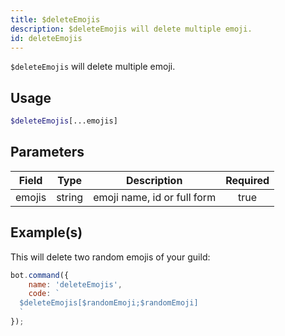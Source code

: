 ```yaml
---
title: $deleteEmojis
description: $deleteEmojis will delete multiple emoji.
id: deleteEmojis
---
```


`$deleteEmojis` will delete multiple emoji.

## Usage

```php
$deleteEmojis[...emojis]
```

## Parameters

| Field  | Type   | Description                 | Required |
|--------|--------|-----------------------------|:--------:|
| emojis | string | emoji name, id or full form |   true   |

## Example(s)

This will delete two random emojis of your guild:

```javascript
bot.command({
    name: 'deleteEmojis',
    code: `
  $deleteEmojis[$randomEmoji;$randomEmoji]
  `
});
```
